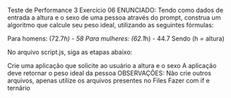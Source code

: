 Teste de Performance 3
Exercício 06
ENUNCIADO:
Tendo como dados de entrada a altura e o sexo de uma pessoa através do prompt, construa um algoritmo que calcule seu peso ideal, utilizando as seguintes fórmulas:

Para homens: (72.7*h) - 58
Para mulheres: (62.1*h) - 44.7
Sendo (h = altura)

No arquivo script.js, siga as etapas abaixo:

Crie uma aplicação que solicite ao usuário a altura e o sexo
A aplicação deve retornar o peso ideal da pessoa
OBSERVAÇÕES:
Não crie outros arquivos, apenas utilize os arquivos presentes no Files
Fazer com if e ternário

